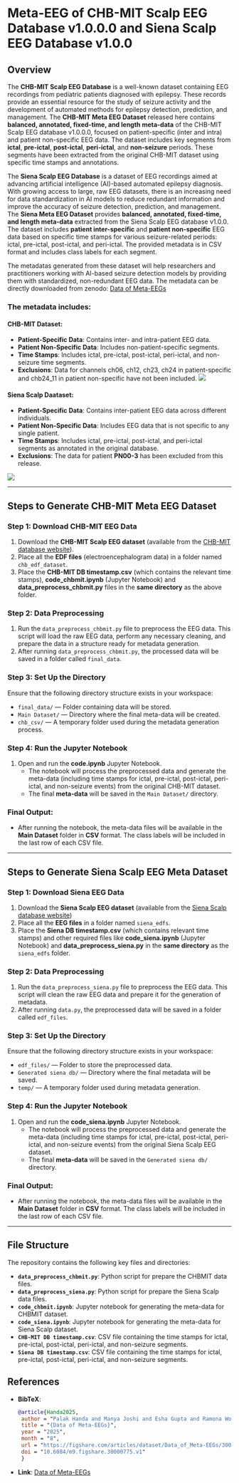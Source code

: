# Meta-EEG of CHB-MIT Scalp EEG Database v1.0.0.0 and Siena Scalp EEG Database v1.0.0

## Overview

The **CHB-MIT Scalp EEG Database** is a well-known dataset containing EEG recordings from pediatric patients diagnosed with epilepsy. These records provide an essential resource for the study of seizure activity and the development of automated methods for epilepsy detection, prediction, and management. The **CHB-MIT Meta EEG Dataset** released here contains **balanced, annotated, fixed-time, and length meta-data** of the CHB-MIT Scalp EEG database v1.0.0.0, focused on patient-specific (inter and intra) and patient non-specific EEG data. The dataset includes key segments from **ictal**, **pre-ictal**, **post-ictal**, **peri-ictal**, and **non-seizure** periods. These segments have been extracted from the original CHB-MIT dataset using specific time stamps and annotations.

The **Siena Scalp EEG Database** is a dataset of EEG recordings aimed at advancing artificial intelligence (AI)-based automated epilepsy diagnosis. With growing access to large, raw EEG datasets, there is an increasing need for data standardization in AI models to reduce redundant information and improve the accuracy of seizure detection, prediction, and management. The **Siena Meta EEG Dataset** provides **balanced, annotated, fixed-time, and length meta-data** extracted from the Siena Scalp EEG database v1.0.0. The dataset includes **patient inter-specific** and **patient non-specific** EEG data based on specific time stamps for various seizure-related periods: ictal, pre-ictal, post-ictal, and peri-ictal. The provided metadata is in CSV format and includes class labels for each segment.

The metadatas generated from these dataset will help researchers and practitioners working with AI-based seizure detection models by providing them with standardized, non-redundant EEG data.
The metadata can be directly downloaded from zenodo: [Data of Meta-EEGs](https://figshare.com/articles/dataset/Data_of_Meta-EEGs/30000775)


### The metadata includes:
#### CHB-MIT Dataset:
- **Patient-Specific Data**: Contains inter- and intra-patient EEG data.
- **Patient Non-Specific Data**: Includes non-patient-specific segments.
- **Time Stamps**: Includes ictal, pre-ictal, post-ictal, peri-ictal, and non-seizure time segments.
- **Exclusions**: Data for channels ch06, ch12, ch23, ch24 in patient-specific and chb24_11 in patient non-specific have not been included.
  ![](meta_eeg_chb_mit.png)

#### Siena Scalp Daataset:
- **Patient-Specific Data**: Contains inter-patient EEG data across different individuals.
- **Patient Non-Specific Data**: Includes EEG data that is not specific to any single patient.
- **Time Stamps**: Includes ictal, pre-ictal, post-ictal, and peri-ictal segments as annotated in the original database.
- **Exclusions**: The data for patient **PN00-3** has been excluded from this release.

![](meta_eeg_siena_scalp.png)

---

## Steps to Generate CHB-MIT Meta EEG Dataset
### Step 1: Download CHB-MIT EEG Data
1. Download the **CHB-MIT Scalp EEG dataset** (available from the [CHB-MIT database website](https://physionet.org/content/chbmit/1.0.0/)).
2. Place all the **EDF files** (electroencephalogram data) in a folder named `chb_edf_dataset`.
3. Place the **CHB-MIT DB timestamp.csv** (which contains the relevant time stamps), **code_chbmit.ipynb** (Jupyter Notebook) and **data_preprocess_chbmit.py** files in the **same directory** as the above folder.

### Step 2: Data Preprocessing
1. Run the `data_preprocess_chbmit.py` file to preprocess the EEG data. This script will load the raw EEG data, perform any necessary cleaning, and prepare the data in a structure ready for metadata generation.
2. After running `data_preprocess_chbmit.py`, the processed data will be saved in a folder called `final_data`.

### Step 3: Set Up the Directory
Ensure that the following directory structure exists in your workspace:
   - `final_data/` — Folder containing data will be stored.
   - `Main Dataset/` — Directory where the final meta-data will be created.
   - `chb_csv/` — A temporary folder used during the metadata generation process.

### Step 4: Run the Jupyter Notebook
1. Open and run the **code.ipynb** Jupyter Notebook.
   - The notebook will process the preprocessed data and generate the meta-data (including time stamps for ictal, pre-ictal, post-ictal, peri-ictal, and non-seizure events) from the original CHB-MIT dataset.
   - The final **meta-data** will be saved in the `Main Dataset/` directory.

### Final Output:
- After running the notebook, the meta-data files will be available in the **Main Dataset** folder in **CSV** format. The class labels will be included in the last row of each CSV file.
---
## Steps to Generate Siena Scalp EEG Meta Dataset
### Step 1: Download Siena EEG Data
1. Download the **Siena Scalp EEG dataset** (available from the [Siena Scalp database website](https://physionet.org/content/siena-scalp-eeg/1.0.0/))
3. Place all the **EEG files** in a folder named `siena_edfs`.
4. Place the **Siena DB timestamp.csv** (which contains relevant time stamps) and other required files like **code_siena.ipynb** (Jupyter Notebook) and **data_preprocess_siena.py** in the **same directory** as the `siena_edfs` folder.

### Step 2: Data Preprocessing
1. Run the `data_preprocess_siena.py` file to preprocess the EEG data. This script will clean the raw EEG data and prepare it for the generation of metadata.
2. After running `data.py`, the preprocessed data will be saved in a folder called `edf_files`.

### Step 3: Set Up the Directory
Ensure that the following directory structure exists in your workspace:
   - `edf_files/` — Folder to store the preprocessed data.
   - `Generated siena db/` — Directory where the final metadata will be saved.
   - `temp/` — A temporary folder used during metadata generation.

### Step 4: Run the Jupyter Notebook
1. Open and run the **code_siena.ipynb** Jupyter Notebook.
   - The notebook will process the preprocessed data and generate the meta-data (including time stamps for ictal, pre-ictal, post-ictal, peri-ictal, and non-seizure events) from the original Siena Scalp EEG dataset.
   - The final **meta-data** will be saved in the `Generated siena db/` directory.

### Final Output:
- After running the notebook, the meta-data files will be available in the **Main Dataset** folder in **CSV** format. The class labels will be included in the last row of each CSV file.

---

## File Structure

The repository contains the following key files and directories:

- **`data_preprocess_chbmit.py`**: Python script for prepare the CHBMIT data files.
- **`data_preprocess_siena.py`**: Python script for prepare the Siena Scalp data files.
- **`code_chbmit.ipynb`**: Jupyter notebook for generating the meta-data for CHBMIT dataset.
- **`code_siena.ipynb`**: Jupyter notebook for generating the meta-data for Siena Scalp dataset.
- **`CHB-MIT DB timestamp.csv`**: CSV file containing the time stamps for ictal, pre-ictal, post-ictal, peri-ictal, and non-seizure segments.
- **`Siena DB timestamp.csv`**: CSV file containing the time stamps for ictal, pre-ictal, post-ictal, peri-ictal, and non-seizure segments.


## References  
   - **BibTeX**:
     ```bibtex
     @article{Handa2025,
      author = "Palak Handa and Manya Joshi and Esha Gupta and Ramona Woitek",
      title = "{Data of Meta-EEGs}",
      year = "2025",
      month = "8",
      url = "https://figshare.com/articles/dataset/Data_of_Meta-EEGs/30000775",
      doi = "10.6084/m9.figshare.30000775.v1"
      }
     ```
   - **Link**: [Data of Meta-EEGs](https://figshare.com/articles/dataset/Data_of_Meta-EEGs/30000775)


